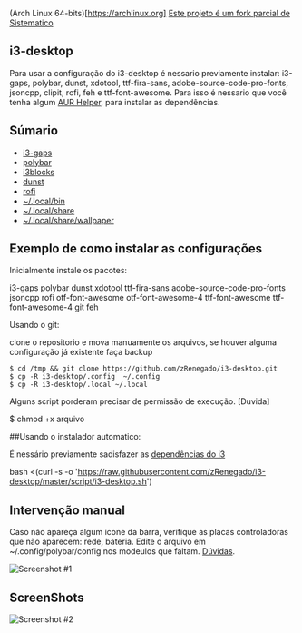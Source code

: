 (Arch Linux 64-bits)[https://archlinux.org]
[Este projeto é um fork parcial de Sistematico](https://github.com/sistematico/majestic)

## i3-desktop

Para usar a configuração do i3-desktop é nessario previamente instalar: i3-gaps, polybar, dunst, xdotool, ttf-fira-sans, adobe-source-code-pro-fonts, jsoncpp, clipit, rofi, feh e ttf-font-awesome.
Para isso é nessario que você tenha algum [AUR Helper](https://wiki.archlinux.org/index.php/AUR_helpers_(Portugu%C3%AAs)), para instalar as dependências.

## Súmario

- [i3-gaps](https://github.com/zRenegado/i3-desktop/blob/master/.config/i3/config)
- [polybar](https://github.com/zRenegado/i3-desktop/blob/master/.config/polybar/config)
- [i3blocks](https://github.com/zRenegado/i3-desktop/tree/master/.config/i3blocks)
- [dunst](https://github.com/zRenegado/i3-desktop/tree/master/.config/dunst)
- [rofi](https://github.com/zRenegado/i3-desktop/blob/master/.config/rofi/config.rasi)
- [~/.local/bin](https://github.com/zRenegado/i3-desktop/tree/master/.local/bin)
- [~/.local/share](https://github.com/zRenegado/i3-desktop/tree/master/.local/share)
- [~/.local/share/wallpaper](https://github.com/zRenegado/i3-desktop/tree/master/.local/share/wallpaper)

## Exemplo de como instalar as configurações

Inicialmente instale os pacotes:

i3-gaps polybar dunst xdotool ttf-fira-sans adobe-source-code-pro-fonts jsoncpp rofi otf-font-awesome otf-font-awesome-4 ttf-font-awesome ttf-font-awesome-4 git feh

Usando o git:

clone o repositorio e mova manuamente os arquivos, se houver alguma configuração já existente faça backup

	$ cd /tmp && git clone https://github.com/zRenegado/i3-desktop.git
	$ cp -R i3-desktop/.config  ~/.config
	$ cp -R i3-desktop/.local ~/.local

Alguns script porderam precisar de permissão de execução. [Duvida]

  $ chmod +x arquivo

##Usando o instalador automatico:

É nessário previamente sadisfazer as [dependências do i3](https://github.com/zRenegado/i3-desktop/blob/master/README.md#i3-desktop)

  bash <(curl -s -o 'https://raw.githubusercontent.com/zRenegado/i3-desktop/master/script/i3-desktop.sh')

## Intervenção manual

Caso não apareça algum icone da barra, verifique as placas controladoras que não aparecem: rede, bateria. Edite o arquivo em ~/.config/polybar/config nos modeulos que faltam. [Dúvidas](https://github.com/jaagr/polybar/wiki/Compiling).

![Screenshot #1][screenshot1]

[screenshot1]:https://github.com/zRenegado/i3-desktop/blob/master/.Screeshot/barra.png "Screnshot #1"

## ScreenShots

![Screenshot #2][screenshot2]

[screenshot2]:https://github.com/zRenegado/i3-desktop/blob/master/.Screeshot/i3.png "Screnshot #2"
